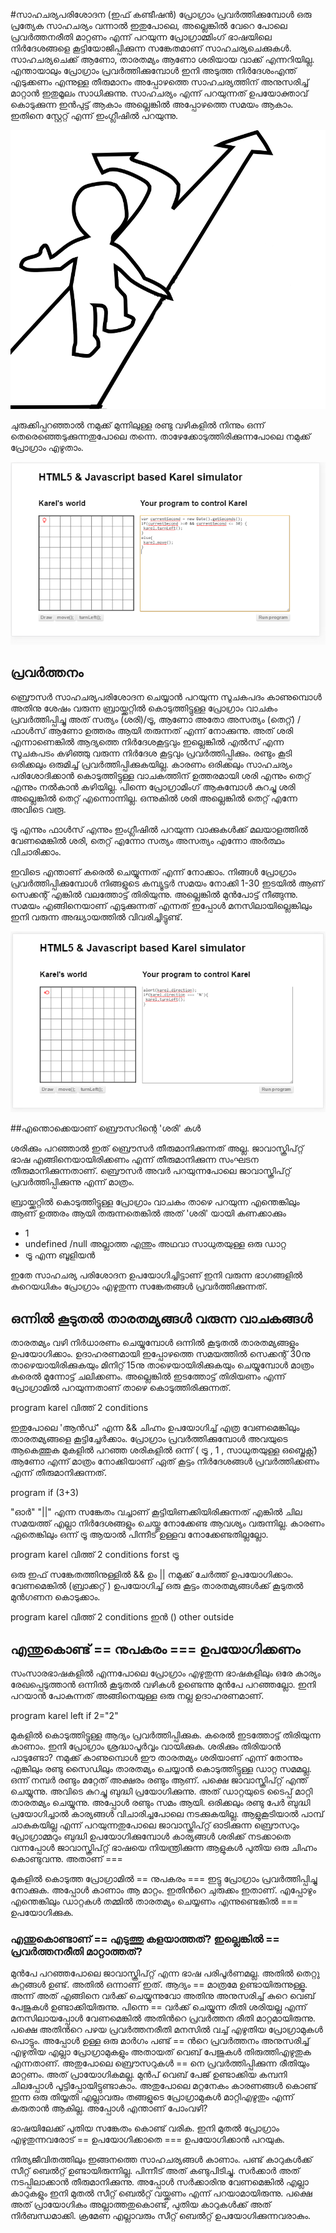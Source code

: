 #സാഹചര്യപരിശോദന (ഇഫ്‌ കണ്ടീഷന്‍)
പ്രോഗ്രാം പ്രവര്‍ത്തിക്കുമ്പോള്‍ ഒരു പ്രത്യേക സാഹചര്യം വന്നാല്‍ ഇതുപോലെ, അല്ലെങ്കില്‍ വേറെ പോലെ പ്രവര്‍ത്തനരീതി മാറ്റണം എന്ന് പറയുന്ന പ്രോഗ്രാമ്മിംഗ് ഭാഷയിലെ നിര്‍ദേശങ്ങളെ കൂട്ടിയോജിപ്പിക്കുന്ന സങ്കേതമാണ് സാഹചര്യചെക്കുകള്‍.  സാഹചര്യചെക്ക് ആണോ, താരതമ്യം ആണോ ശരിയായ വാക്ക് എന്നറിയില്ല. എന്തായാലും പ്രോഗ്രാം പ്രവര്‍ത്തിക്കുമ്പോള്‍ ഇനി അടുത്ത നിര്‍ദേശംഎന്ത്  എടുക്കണം എന്നുള്ള തീരുമാനം അപ്പോഴത്തെ സാഹചര്യത്തിന് അനുസരിച്ച് മാറ്റാന്‍ ഇതുമൂലം സാധിക്കുന്നു. സാഹചര്യം എന്ന് പറയുന്നത് ഉപയോക്താവ് കൊടുക്കുന്ന ഇന്‍പുട്ട് ആകാം അല്ലെങ്കില്‍ അപ്പോഴത്തെ സമയം ആകാം. ഇതിനെ സ്റ്റേറ്റ് എന്ന് ഇംഗ്ലീഷില്‍ പറയുന്നു.

![സാഹചര്യ പരിശോദന ചിത്രം](images/ch06/if.png)

ചുരുക്കിപ്പറഞ്ഞാൽ നമുക്ക് മുന്നിലുള്ള രണ്ടു വഴികളിൽ നിന്നും ഒന്ന് തെരെഞ്ഞെടുക്കുന്നതുപോലെ തന്നെ. താഴേക്കോടുത്തിരിക്കുന്നപോലെ നമുക്ക് പ്രോഗ്രാം എഴുതാം.

![സാഹചര്യ പരിശോദന ചിത്രം](images/ch06/20/01-if.PNG)

## പ്രവര്‍ത്തനം

ബ്രൌസര്‍ സാഹചര്യപരിശോദന ചെയ്യാന്‍ പറയുന്ന സൂചകപദം കാണുമ്പൊള്‍ അതിനു ശേഷം വരുന്ന ബ്രായ്ക്കറ്റില്‍ കൊടുത്തിട്ടുള്ള പ്രോഗ്രാം വാചകം പ്രവര്‍ത്തിപ്പിച്ചു അത് സത്യം (ശരി)/ട്രൂ, ആണോ അതോ അസത്യം (തെറ്റ്) /ഫാള്‍സ് ആണോ ഉത്തരം ആയി തരുന്നത് എന്ന് നോക്കുന്നു. അത് ശരി എന്നാണെങ്കില്‍ ആദ്യത്തെ നിര്‍ദേശകൂട്ടവും ഇല്ലെങ്കില്‍ എല്‍സ് എന്ന സൂചകപടം  കഴിഞ്ഞു വരുന്ന നിര്‍ദേശ കൂട്ടവും പ്രവര്‍ത്തിപ്പിക്കും. രണ്ടും കൂടി ഒരിക്കലും ഒരുമിച്ച് പ്രവര്‍ത്തിപ്പിക്കുകയില്ല. കാരണം ഒരിക്കലും സാഹചര്യം പരിശോദിക്കാന്‍ കൊടുത്തിട്ടുള്ള വാചകത്തിന്  ഉത്തരമായി ശരി എന്നും തെറ്റ് എന്നും നല്‍കാന്‍ കഴിയില്ല. പിന്നെ പ്രോഗ്രാമിംഗ് ആകുമ്പോള്‍ കുറച്ചു ശരി അല്ലെങ്കില്‍ തെറ്റ് എന്നൊന്നില്ല. ഒന്നുകില്‍ ശരി അല്ലെങ്കില്‍ തെറ്റ് എന്നേ അവിടെ വരൂ.

ട്രൂ എന്നും ഫാള്‍സ് എന്നും ഇംഗ്ലീഷില്‍ പറയുന്ന വാക്കുകള്‍ക്ക് മലയാളത്തില്‍ വേണമെങ്കില്‍ ശരി, തെറ്റ് എന്നോ സത്യം അസത്യം എന്നോ അര്‍ത്ഥം വിചാരിക്കാം.

ഇവിടെ എന്താണ് കരെല്‍ ചെയ്യുന്നത് എന്ന് നോക്കാം. നിങ്ങള്‍ പ്രോഗ്രാം പ്രവര്‍ത്തിപ്പിക്കുമ്പോള്‍ നിങ്ങളുടെ കമ്പ്യൂട്ടര്‍ സമയം നോക്കി 1-30 ഇടയില്‍ ആണ് സെക്കന്റ്‌ എങ്കില്‍ വലത്തോട്ട് തിരിയുന്നു. അല്ലെങ്കില്‍ മുന്‍പോട്ട് നീങ്ങുന്നു. സമയം എങ്ങിനെയാണ് എടുക്കുന്നത് എന്നത് ഇപ്പോള്‍ മനസിലായില്ലെങ്കിലും ഇനി വരുന്ന അദ്ധ്യായത്തില്‍ വിവരിച്ചിട്ടുണ്ട്.

![ഇഫ്‌](images/ch06/20/02-ifonly.PNG)

##എന്തൊക്കെയാണ് ബ്രൌസറിന്റെ 'ശരി' കള്‍

ശരിക്കും പറഞ്ഞാല്‍ ഇത് ബ്രൌസര്‍ തീരുമാനിക്കുന്നത് അല്ല. ജാവാസ്ക്രിപ്റ്റ് ഭാഷ എങ്ങിനെയായിരിക്കണം എന്ന് തീരുമാനിക്കുന്ന സംഘടന തീരുമാനിക്കുന്നതാണ്. ബ്രൌസര്‍ അവര്‍ പറയുന്നപോലെ ജാവാസ്ക്രിപ്റ്റ് പ്രവര്‍ത്തിപ്പിക്കുന്നു എന്ന് മാത്രം.

ബ്രായ്ക്കറ്റില്‍ കൊടുത്തിട്ടുള്ള പ്രോഗ്രാം വാചകം താഴെ പറയുന്ന എന്തെങ്കിലും ആണ് ഉത്തരം ആയി തരുന്നതെങ്കില്‍ അത് 'ശരി' യായി കണക്കാക്കും

- 1
- undefined /null അല്ലാത്ത എന്തും അഥവാ സാധുതയുള്ള ഒരു ഡാറ്റ
- ട്രൂ എന്ന ബൂളിയന്‍ 

ഇതേ സാഹചര്യ പരിശോദന ഉപയോഗിച്ചിട്ടാണ് ഇനി വരുന്ന ഭാഗങ്ങളില്‍ കുറെയധികം പ്രോഗ്രാം എഴുതുന്ന സങ്കേതങ്ങള്‍ പ്രവര്‍ത്തിക്കുന്നത്.

## ഒന്നില്‍ കൂടുതല്‍ താരതമ്യങ്ങള്‍ വരുന്ന വാചകങ്ങള്‍
താരതമ്യം വഴി നിര്‍ധാരണം ചെയ്യുമ്പോള്‍ ഒന്നില്‍ കൂടുതല്‍ താരതമ്യങ്ങളും ഉപയോഗിക്കാം. ഉദാഹരണമായി ഇപ്പോഴത്തെ സമയത്തില്‍ സെക്കന്റ്‌ 30നു താഴെയായിരിക്കുകയും മിനിറ്റ് 15നു താഴെയായിരിക്കുകയും   ചെയ്യുമ്പോള്‍ മാത്രം കരെല്‍ മുന്നോട്ട് ചലിക്കണം. അല്ലെങ്കില്‍ ഇടത്തോട്ട് തിരിയണം എന്ന് പ്രോഗ്രാമില്‍ പറയുന്നതാണ് താഴെ കൊടുത്തിരിക്കുന്നത്.

program karel വിത്ത്‌ 2 conditions

 ഇതുപോലെ 'ആന്‍ഡ്‌' എന്ന && ചിഹ്നം ഉപയോഗിച്ച് എത്ര വേണമെങ്കിലും താരതമ്യങ്ങളെ കൂട്ടിച്ചേര്‍ക്കാം. പ്രോഗ്രാം പ്രവര്‍ത്തിക്കുമ്പോള്‍ അവയുടെ ആകെത്തുക മുകളില്‍ പറഞ്ഞ ശരികളില്‍ ഒന്ന് ( ട്രൂ , 1 , സാധുതയുള്ള ഒബ്ജെക്റ്റ്) ആണോ എന്ന് മാത്രം നോക്കിയാണ് ഏത് കൂട്ടം നിര്‍ദേശങ്ങള്‍ പ്രവര്‍ത്തിക്കണം എന്ന് തീരുമാനിക്കുന്നത്.

program if (3+3)

"ഓര്‍" "||" എന്ന സങ്കേതം വച്ചാണ് കൂട്ടിയിണക്കിയിരിക്കുന്നത് എങ്കില്‍ ചില സമയത്ത് എല്ലാ നിര്‍ദേശങ്ങളും ചെയ്തു നോക്കേണ്ട ആവശ്യം വരുന്നില്ല. കാരണം ഏതെങ്കിലും ഒന്ന് ട്രൂ ആയാല്‍ പിന്നീട് ഉള്ളവ നോക്കേണ്ടതില്ലല്ലോ. 

program karel വിത്ത്‌ 2 conditions forst ട്രൂ

ഒരു ഇഫ്‌ സങ്കേതത്തിനുള്ളില്‍ && ഉം || നമുക്ക് ചേര്‍ത്ത് ഉപയോഗിക്കാം. വേണമെങ്കില്‍ (ബ്രാക്കറ്റ് ) ഉപയോഗിച്ച് ഒരു കൂട്ടം താരതമ്യങ്ങള്‍ക്ക് കൂടുതല്‍ മുന്‍ഗണന കൊടുക്കാം.

program karel വിത്ത്‌ 2 conditions ഇന്‍ () other outside

## എന്തുകൊണ്ട് == നുപകരം === ഉപയോഗിക്കണം
സംസാരഭാഷകളില്‍ എന്നപോലെ പ്രോഗ്രാം എഴുതുന്ന ഭാഷകളിലും ഒരേ കാര്യം രേഖപ്പെടുത്താന്‍ ഒന്നില്‍ കൂടുതല്‍ വഴികള്‍ ഉണ്ടെന്നു മുന്‍പേ പറഞ്ഞല്ലോ. ഇനി പറയാന്‍ പോകുന്നത് അങ്ങിനെയുള്ള ഒരു നല്ല ഉദാഹരണമാണ്‌.

program karel left if 2="2"

മുകളില്‍ കൊടുത്തിട്ടുള്ള ആദ്യം പ്രവര്‍ത്തിപ്പിക്കുക. കരെല്‍ ഇടത്തോട്ട് തിരിയുന്ന കാണാം. ഇനി പ്രോഗ്രാം ശ്രദ്ധാപൂര്‍വ്വം വായിക്കുക. ശരിക്കും തിരിയാന്‍ പാടുണ്ടോ? നമുക്ക് കാണുമ്പൊള്‍ ഈ താരതമ്യം ശരിയാണ് എന്ന് തോന്നും എങ്കിലും രണ്ടു സൈഡിലും താരതമ്യം ചെയ്യാന്‍ കൊടുത്തിട്ടുള്ള ഡാറ്റ സമമല്ല. ഒന്ന് നമ്പര്‍ രണ്ടും മറ്റേത് അക്ഷരം രണ്ടും ആണ്. പക്ഷെ ജാവാസ്ക്രിപ്റ്റ് എന്ത് ചെയ്യുന്നു. അവിടെ കുറച്ചു ബുദ്ധി പ്രയോഗിക്കുന്നു. അത് ഡാറ്റയുടെ ടൈപ്പ് മാറ്റി താരതമ്യം ചെയ്യുന്നു. അപ്പോള്‍ രണ്ടും സമം ആയി. ഒരിക്കലും രണ്ടു പേര്‍ ബുദ്ധി പ്രയോഗിച്ചാല്‍ കാര്യങ്ങള്‍ വിചാരിച്ചപോലെ നടക്കുകയില്ല. ആളുകൂടിയാല്‍ പാമ്പ്‌ ചാകുകയില്ല എന്ന് പറയുന്നതുപോലെ ജാവാസ്ക്രിപ്റ്റ് ഓടിക്കുന്ന ബ്രൌസറും പ്രോഗ്രാമ്മറും ബുദ്ധി ഉപയോഗിക്കുമ്പോള്‍ കാര്യങ്ങള്‍ ശരിക്ക് നടക്കാതെ വന്നപ്പോള്‍ ജാവാസ്ക്രിപ്റ്റ് ഭാഷയെ നിയന്ത്രിക്കുന്ന ആളുകള്‍ പുതിയ ഒരു ചിഹ്നം കൊണ്ടുവന്നു. അതാണ് ===

മുകളില്‍ കൊടുത്ത പ്രോഗ്രാമില്‍ == നുപകരം === ഇട്ടു പ്രോഗ്രാം പ്രവര്‍ത്തിപ്പിച്ചു നോക്കുക. അപ്പോള്‍ കാണാം ആ മാറ്റം. ഇതിന്‍റെ ചുരുക്കം ഇതാണ്. എപ്പോഴും എന്തെങ്കിലും ഡാറ്റകള്‍ തമ്മില്‍ താരതമ്യം ചെയ്യണം എന്നുണ്ടെങ്കില്‍ === ഉപയോഗിക്കുക.

### എന്തുകൊണ്ടാണ് == എടുത്തു കളയാത്തത്? ഇല്ലെങ്കില്‍ == പ്രവര്‍ത്തനരീതി മാറ്റാത്തത്?

മുന്‍പേ പറഞ്ഞപോലെ ജാവാസ്ക്രിപ്റ്റ് എന്ന ഭാഷ പരിപൂര്‍ണമല്ല. അതില്‍ തെറ്റു കുറ്റങ്ങള്‍ ഉണ്ട്. അതില്‍ ഒന്നാണ് ഇത്. ആദ്യം == മാത്രമേ ഉണ്ടായിരുന്നുള്ളൂ. അന്ന് അത് എങ്ങിനെ വര്‍ക്ക്‌ ചെയ്യുന്നുവോ അതിനു അനുസരിച്ച് കുറെ വെബ്‌ പേജുകള്‍ ഉണ്ടാക്കിയിരുന്നു. പിന്നെ == വര്‍ക്ക്‌ ചെയ്യുന്ന രീതി ശരിയല്ല എന്ന് മനസിലായപ്പോള്‍ വേണമെങ്കില്‍ അതിന്‍റെ പ്രവര്‍ത്തന രീതി മാറ്റമായിരുന്നു. പക്ഷെ അതിന്‍റെ പഴയ പ്രവര്‍ത്തനരീതി മനസില്‍ വച്ച് എഴുതിയ പ്രോഗ്രാമുകള്‍ പൊട്ടും. അപ്പോള്‍ ഉള്ള ഒരു മാര്‍ഗം പണ്ട് == ന്‍റെ പ്രവര്‍ത്തനം അനുസരിച്ച് എഴുതിയ എല്ലാ പ്രോഗ്രാമുകളും അതായത് വെബ്‌ പേജുകള്‍ തിരുത്തിഎഴുതുക എന്നതാണ്. അതുപോലെ ബ്രൌസറുകള്‍ == നെ പ്രവര്‍ത്തിപ്പിക്കുന്ന രീതിയും മാറ്റണം. അത് പ്രായോഗികമല്ല. മുന്‍പ് വെബ്‌ പേജ് ഉണ്ടാക്കിയ കമ്പനി ചിലപ്പോള്‍ പൂട്ടിപ്പോയിട്ടുണ്ടാകാം. അതുപോലെ മറ്റനേകം കാരണങ്ങള്‍ കൊണ്ട് ഇന്ന ഒരു തിയ്യതി എല്ലാവരും തങ്ങളുടെ പ്രോഗ്രാമുകള്‍ മാറ്റിഎഴുതും എന്ന് കരുതാന്‍ ആകില്ല. അപ്പോള്‍ എന്താണ് പോംവഴി?

ഭാഷയിലേക്ക് പുതിയ സങ്കേതം കൊണ്ട് വരിക. ഇനി മുതല്‍ പ്രോഗ്രാം എഴുതുന്നവരോട് == ഉപയോഗിക്കാതെ === ഉപയോഗിക്കാന്‍ പറയുക. 

നിത്യജീവിതത്തിലും ഇങ്ങനത്തെ സാഹചര്യങ്ങള്‍ കാണാം. പണ്ട് കാറുകള്‍ക്ക് സീറ്റ്‌ ബെല്‍റ്റ്‌ ഉണ്ടായിരുന്നില്ല. പിന്നീട് അത് കണ്ടുപിടിച്ചു. സര്‍ക്കാര്‍ അത് നടപ്പിലാക്കാന്‍ തീരുമാനിക്കുന്നു. അപ്പോള്‍ സര്‍ക്കാരിനു വേണമെങ്കില്‍ എല്ലാ കാറുകളും ഇനി മുതല്‍ സീറ്റ്  ബെല്‍റ്റ്‌ വയ്ക്കണം എന്ന് പറയാമായിരുന്നു. പക്ഷെ അത് പ്രായോഗികം അല്ലാത്തതുകൊണ്ട്, പുതിയ കാറുകള്‍ക്ക് അത് നിര്‍ബന്ധമാക്കി. ക്രമേണ എല്ലാവരും സീറ്റ് ബെല്‍റ്റ്‌ ഉപയോഗിക്കുന്നവരാകും.


